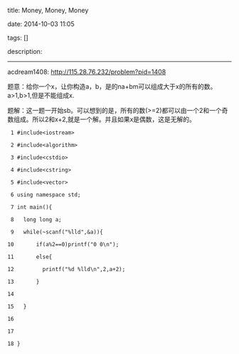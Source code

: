 title: Money, Money, Money

date: 2014-10-03 11:05

tags: []

description: 

---
acdream1408: [ http://115.28.76.232/problem?pid=1408 ](http://115.28.76.232/problem?pid=1408)

题意：给你一个x，让你构造a，b，是的na+bm可以组成大于x的所有的数。a>1,b>1,但是不能组成x. 

题解：这一题一开始sb。可以想到的是，所有的数(>=2)都可以由一个2和一个奇数组成。所以2和x+2,就是一个解。并且如果x是偶数，这是无解的。 
    
    
     1 #include<iostream>
     2 #include<algorithm>
     3 #include<cstdio>
     4 #include<cstring>
     5 #include<vector>
     6 using namespace std;
     7 int main(){
     8   long long a;
     9   while(~scanf("%lld",&a)){
    10       if(a%2==0)printf("0 0\n");
    11       else{
    12         printf("%d %lld\n",2,a+2);
    13       }
    14  
    15   }
    16  
    17  
    18 }
